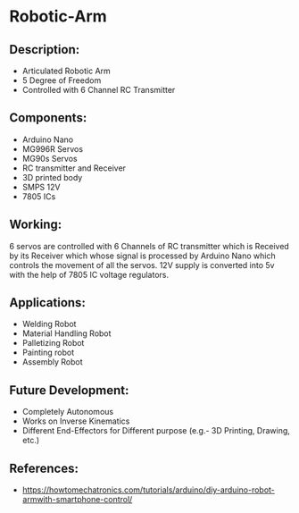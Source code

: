 # Robotic-Arm
## Description:
 *  Articulated Robotic Arm
 *  5 Degree of Freedom
 *  Controlled with 6 Channel RC Transmitter
  ## Components:
 * Arduino Nano
 * MG996R Servos
 * MG90s Servos
 * RC transmitter and Receiver
 * 3D printed body
 * SMPS 12V
 * 7805 ICs
  ## Working:
   6 servos are controlled with 6 Channels of RC transmitter which is
    Received by its Receiver which whose signal is processed by Arduino
    Nano which controls the movement of all the servos.
    12V supply is converted into 5v with the help of 7805 IC voltage
    regulators.
  ## Applications:
   * Welding Robot
   * Material Handling Robot
   * Palletizing Robot
   * Painting robot
   * Assembly Robot
  ## Future Development:
   * Completely Autonomous
   * Works on Inverse Kinematics
   * Different End-Effectors for Different purpose (e.g.- 3D Printing, Drawing, etc.)
  ## References:
   * https://howtomechatronics.com/tutorials/arduino/diy-arduino-robot-armwith-smartphone-control/
